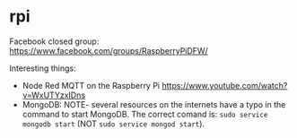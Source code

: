 # rpi

Facebook closed group:
https://www.facebook.com/groups/RaspberryPiDFW/


Interesting things:

* Node Red MQTT on the Raspberry Pi https://www.youtube.com/watch?v=WxUTYzxIDns
* MongoDB: NOTE- several resources on the internets have a typo in the command to start MongoDB. The correct comand is: `sudo service mongodb start` (NOT `sudo service mongod start`).
